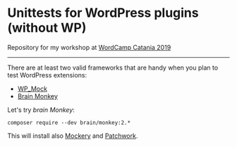# Unittests for WordPress plugins (without WP)

Repository for my workshop at [WordCamp Catania 2019](https://2019.catania.wordcamp.org/)

---

There are at least two valid frameworks that are handy when you plan to test WordPress extensions:

- [WP_Mock](https://github.com/10up/wp_mock)
- [Brain Monkey](https://brain-wp.github.io/BrainMonkey/)

Let's try *brain Monkey*:

`composer require --dev brain/monkey:2.*`

This will install also [Mockery](http://docs.mockery.io/en/latest/) and [Patchwork](http://patchwork2.org/).